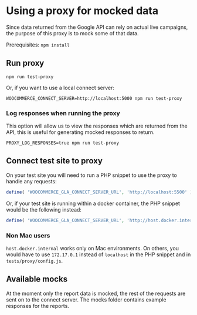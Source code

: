# Using a proxy for mocked data

Since data returned from the Google API can rely on actual live campaigns, the purpose of this proxy is to mock some of that data.

Prerequisites:
`npm install`

## Run proxy

```
npm run test-proxy
```

Or, if you want to use a local connect server:

```
WOOCOMMERCE_CONNECT_SERVER=http://localhost:5000 npm run test-proxy
```

### Log responses when running the proxy
This option will allow us to view the responses which are returned from the API, this is useful for generating mocked responses to return.

```
PROXY_LOG_RESPONSES=true npm run test-proxy
```

## Connect test site to proxy

On your test site you will need to run a PHP snippet to use the proxy to handle any requests:

```php
define( 'WOOCOMMERCE_GLA_CONNECT_SERVER_URL', 'http://localhost:5500' );
```

Or, if your test site is running within a docker container, the PHP snippet would be the following instead:

```php
define( 'WOOCOMMERCE_GLA_CONNECT_SERVER_URL', 'http://host.docker.internal:5500' );
```

### Non Mac users

`host.docker.internal` works only on Mac environments. On others, you would have to use `172.17.0.1` instead of `localhost` in the PHP snippet and in `tests/proxy/config.js`.

## Available mocks

At the moment only the report data is mocked, the rest of the requests are sent on to the connect server. The mocks folder contains example responses for the reports.
